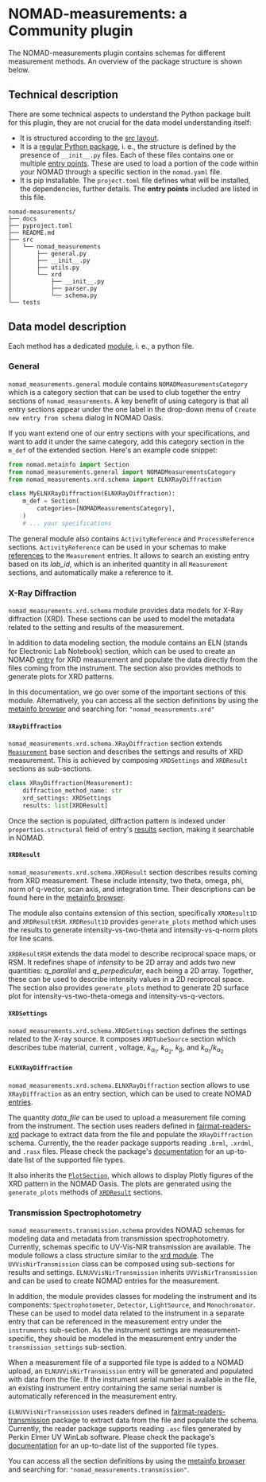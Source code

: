 # NOMAD-measurements: a Community plugin

The NOMAD-measurements plugin contains schemas for different measurement methods. 
An overview of the package structure is shown below.

## Technical description

There are some technical aspects to understand the Python package built for this plugin, they are not crucial for the data model understanding itself:

- It is structured according to the [src layout](https://packaging.python.org/en/latest/discussions/src-layout-vs-flat-layout/).
- It is a [regular Python package](https://docs.python.org/3/reference/import.html#regular-packages), i. e., the structure is defined by the presence of `__init__.py` files. Each of these files contains one or multiple [entry points](https://nomad-lab.eu/prod/v1/staging/docs/howto/plugins/plugins.html#plugin-entry-points). These are used to load a portion of the code within your NOMAD through a specific section in the `nomad.yaml` file.
- It is pip installable. The `project.toml` file defines what will be installed, the dependencies, further details. The **entry points** included are listed in this file.

```text
nomad-measurements/
├── docs
├── pyproject.toml
├── README.md
├── src
│   └── nomad_measurements
│       ├── general.py
│       ├── __init__.py
│       ├── utils.py
│       └── xrd
│           ├── __init__.py
│           ├── parser.py
│           └── schema.py
└── tests
```

## Data model description

Each method has a dedicated [module](https://docs.python.org/3/tutorial/modules.html),
i. e., a python file.

### General
`nomad_measurements.general` module contains `NOMADMeasurementsCategory` which is a 
category section that can be used to club together the entry sections of 
`nomad_measurements`. A key benefit of using category is that all entry sections appear
under the one label in the drop-down menu of `Create new entry from schema` dialog in
NOMAD Oasis. 

If you want extend one of our entry sections with your specifications, and want to add 
it under the same category, add this category section in the `m_def` of the extended 
section. Here's an example code snippet:
```py
from nomad.metainfo import Section
from nomad_measurements.general import NOMADMeasurementsCategory
from nomad_measurements.xrd.schema import ELNXRayDiffraction

class MyELNXRayDiffraction(ELNXRayDiffraction):
    m_def = Section(
        categories=[NOMADMeasurementsCategory],
    )
    # ... your specifications
```
The general module also contains `ActivityReference` and `ProcessReference` sections.
`ActivityReference` can be used in your schemas to make 
[references](https://nomad-lab.eu/prod/v1/docs/howto/plugins/schema_packages.html#references-and-proxies)
to the `Measurement`
entries. It allows to search an existing entry based on its *lab_id*, which is 
an inherited quantity in all `Measurement` sections, and automatically make a reference
to it.

### X-Ray Diffraction

`nomad_measurements.xrd.schema` module provides data models for X-Ray diffraction
(XRD). These sections can be used to model the metadata related to the
setting and results of the measurement.

In addition to data modeling section, the module contains an ELN (stands for Electronic
Lab Notebook) section, which can be used to create an NOMAD 
[entry](https://nomad-lab.eu/prod/v1/docs/reference/glossary.html#entry) 
for XRD measurement
and populate the data directly from the files coming from the instrument. 
The section also provides methods to generate plots for XRD patterns.

In this documentation, we go over some of the important sections of this module.
Alternatively, you can access all the section definitions by using the 
[metainfo browser](https://nomad-lab.eu/prod/v1/oasis/gui/analyze/metainfo/nomad_measurements)
and searching for: `"nomad_measurements.xrd"`

#### `XRayDiffraction`

`nomad_measurements.xrd.schema.XRayDiffraction` section extends 
[`Measurement`](https://nomad-lab.eu/prod/v1/docs/howto/customization/base_sections.html#measurement)
base section and describes the settings and results of XRD measurement. This is achieved
by composing `XRDSettings` and `XRDResult` sections as sub-sections.
```py
class XRayDiffraction(Measurement):
    diffraction_method_name: str
    xrd_settings: XRDSettings
    results: list[XRDResult]
```
Once the section is populated, diffraction pattern is indexed under 
`properties.structural` field of entry's 
[results](https://nomad-lab.eu/prod/v1/docs/reference/glossary.html#results-section-results)
section, making it searchable in NOMAD.

#### `XRDResult`
`nomad_measurements.xrd.schema.XRDResult` section describes results coming from XRD
measurement. These include intensity, two theta, omega, phi, norm of q-vector,
scan axis, and integration time. Their descriptions can be found here in the 
[metainfo browser](https://nomad-lab.eu/prod/v1/oasis/gui/analyze/metainfo/nomad_measurements/section_definitions@nomad_measurements.xrd.schema.XRDResult).

The module also contains extension of this section, specifically `XRDResult1D` and
`XRDResultRSM`. `XRDResult1D` provides `generate_plots` method which uses the results
to generate intensity-vs-two-theta and intensity-vs-q-norm plots for line scans. 

`XRDResultRSM` extends the
data model to describe reciprocal space maps, or RSM. It redefines shape of *intensity*
to be 2D array and adds two new quantities: *q_parallel* and *q_perpedicular*, each
being a 2D array. Together, these can be used to describe intensity values in a 
2D reciprocal space. The section also provides `generate_plots` method to generate
2D surface plot for intensity-vs-two-theta-omega and intensity-vs-q-vectors.

#### `XRDSettings`
`nomad_measurements.xrd.schema.XRDSettings` section defines the settings related to the 
X-ray source. It composes `XRDTubeSource` section which describes tube material, current
, voltage, *k*<sub>&alpha;<sub>1</sub></sub>, *k*<sub>&alpha;<sub>2</sub></sub>, *k*<sub>&beta;</sub>, and 
*k*<sub>&alpha;<sub>1</sub></sub>/*k*<sub>&alpha;<sub>2</sub></sub>

#### `ELNXRayDiffraction`

`nomad_measurements.xrd.schema.ELNXRayDiffraction` section allows to use
`XRayDiffraction` as an entry section, which can be used to 
create NOMAD [entries](https://nomad-lab.eu/prod/v1/docs/reference/glossary.html#entry).

The quantity *data_file* can be used to upload a measurement file
coming from the instrument. The section uses readers defined in 
[fairmat-readers-xrd](https://pypi.org/project/fairmat-readers-xrd/) package to extract
data from the file and populate the `XRayDiffraction` schema. Currently, the
the reader package supports reading `.brml`, `.xrdml`, and `.rasx` files. Please check
the package's 
[documentation](https://github.com/FAIRmat-NFDI/readers-xrd?tab=readme-ov-file#fairmat-readers-xrd) 
for an up-to-date list of the supported file types.

It also inherits the 
[`PlotSection`](https://nomad-lab.eu/prod/v1/docs/reference/annotations.html#plot),
which allows to display Plotly figures of the XRD pattern in the NOMAD Oasis. The plots
are generated using the `generate_plots` methods of [`XRDResult`](#xrdresult) sections.


### Transmission Spectrophotometry
`nomad_measurements.transmission.schema` provides NOMAD schemas for modeling
data and metadata from transmission spectrophotometry. Currently, schemas
specific to UV-Vis-NIR transmission are available. The module follows a class
structure similar to the [xrd module](#x-ray-diffraction). The
`UVVisNirTransmission` class can be composed using sub-sections for results and
settings. `ELNUVVisNirTransmission` inherits `UVVisNirTransmission` and can be
used to create NOMAD entries for the measurement.

In addition, the module provides classes for modeling the instrument and its
components: `Spectrophotometer`, `Detector`, `LightSource`, and `Monochromator`.
These can be used to model data related to the instrument in a separate entry 
that can be referenced in the measurement entry under the `instruments` 
sub-section. As the instrument settings are measurement-specific, they should 
be modeled in the measurement entry under the `transmission_settings` 
sub-section.

When a measurement file of a supported file type is added to a NOMAD upload,
an `ELNUVVisNirTransmission` entry will be generated and populated with data 
from the file. If the instrument serial number is available in the file, an 
existing instrument entry containing the same serial number is automatically
referenced in the measurement entry.

`ELNUVVisNirTransmission` uses readers defined in 
[fairmat-readers-transmission](https://pypi.org/project/fairmat-readers-transmission/) package to extract
data from the file and populate the schema. Currently, the reader package supports reading `.asc` files generated by Perkin Elmer UV WinLab software. Please check
the package's 
[documentation](https://github.com/FAIRmat-NFDI/readers-transmission?tab=readme-ov-file#fairmat-readers-transmission) 
for an up-to-date list of the supported file types.

You can access all the section definitions by using the 
[metainfo browser](https://nomad-lab.eu/prod/v1/oasis/gui/analyze/metainfo/nomad_measurements)
and searching for: `"nomad_measurements.transmission"`.
